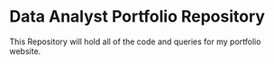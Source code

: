 # Data Analyst Portfolio Repository
This Repository will hold all of the code and queries for my portfolio website.

